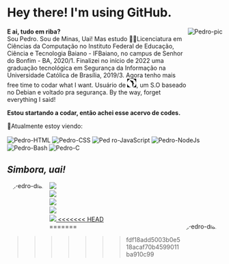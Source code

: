 # **Hey there! I'm using GitHub.**

<div style="display: inline_block">
  <img align="right" alt="Pedro-pic" height="150" src="https://cdn.jsdelivr.net/gh/devicons/devicon/icons/linux/linux-original.svg">
</div>

**E ai, tudo em riba?**  
  Sou Pedro. Sou de Minas, Uai! Mas estudo ✍🏾Licenciatura em Ciências da Computação no Instituto Federal de Educação, Ciência e Tecnologia Baiano - IFBaiano, no campus de Senhor do Bonfim - BA, 2020/1. Finalizei no início de 2022 uma graduação tecnológica em Segurança da Informação na Universidade Católica de Brasília, 2019/3. Agora tenho mais free time to codar what I want. Usuário de
  <img alt="Parrot" height="20" src="./img/632px-Parrot_Logo.svg">, um S.O baseado no Debian e voltado pra segurança. By the way, forget everything I said!
  
**Estou startando a codar, então achei esse acervo de codes.**

<div>

🎯Atualmente estoy viendo:

  <img align="center" alt="Pedro-HTML" height="30" width="40" src="https://cdn.jsdelivr.net/gh/devicons/devicon/icons/html5/html5-original.svg">
  <img align="center" alt="Pedro-CSS" height="30" width="40" src="https://cdn.jsdelivr.net/gh/devicons/devicon/icons/css3/css3-original.svg">
  <img align="center" alt="Ped ro-JavaScript" height="30" width="40" src="https://cdn.jsdelivr.net/gh/devicons/devicon/icons/javascript/javascript-original.svg">
  <img align="center" alt="Pedro-NodeJs" height="30" width="40" src="https://cdn.jsdelivr.net/gh/devicons/devicon/icons/nodejs/nodejs-original.svg">
  <img align="center" alt="Pedro-Bash" height="30" width="40" src="https://cdn.jsdelivr.net/gh/devicons/devicon/icons/bash/bash-original.svg">
  <img align="center" alt="Pedro-C" height="30" width="40" src="https://cdn.jsdelivr.net/gh/devicons/devicon/icons/c/c-original.svg">
</div>

## ***Simbora, uai!***

<div>
  <div>
    <a target="_blank" href= "http://www.diarionfoot.wordpress.com">
    <img align="left" alt="Pedro-diario" height="150" style="border-radius:50px;" src="https://cdn.jsdelivr.net/gh/devicons/devicon/icons/wordpress/wordpress-plain.svg">
    </a>
  </div>
  <div>
    <a target="_blank" href="https://www.youtube.com/channel/UCKahbqxT42vVKepTWOe_NuA/featured">
    <img src="https://img.shields.io/badge/ YouTube-FF0000?style=for-the-badge&logo=youtube&logoColor=white" target="_blank">
    </a>
  </div>
  <div>
    <a target="_blank" href="https://www.youtube.com/user/Pedrobolfute/videos">
    <img src="https://img.shields.io/badge/YouTube_Gaming-FF0000?style=for-the-badge&logo=youtube-gaming&logoColor=white"
    target="_blank">
    </a>
  </div>
  <div>
    <a target="_blank" href="https://discord.gg/KU4YNdBBv6">
    <img src="https://img.shields.io/badge/Discord-7289DA?style=for-the-badge&logo=discord&logoColor=white" target= "_blank">
    </a>
  </div>
  <div>
    <a target="_blank" href="https://www.instagram.com/pedrobolfute/">
    <img src="https://img.shields.io/badge/Instagram-E4405F?style=for-the-badge&logo=instagram&logoColor=white" target="_blank">
    </a>
  </div>
  <div>
    <a target="_blank" href="https://www.linkedin.com/in/pedro-henrique-s-724331131/">
    <img src="https://img.shields.io/badge/LinkedIn-0077B5?style=for-the-badge&logo=linkedin&logoColor=white" target="_blank">
<<<<<<< HEAD
    </a>
  </div>
=======
  </a>
  <a target="_blank" href= "http://www.diarionfoot.wordpress.com">
    <img align="right" alt="Pedro-diario" height="200" style="border-radius:50px;" src="https://cdn.jsdelivr.net/gh/devicons/devicon/icons/wordpress/wordpress-plain.svg">
  </a>
    
>>>>>>> fdf18add5003b0e518acaf70b4599011ba910c99
</div>
